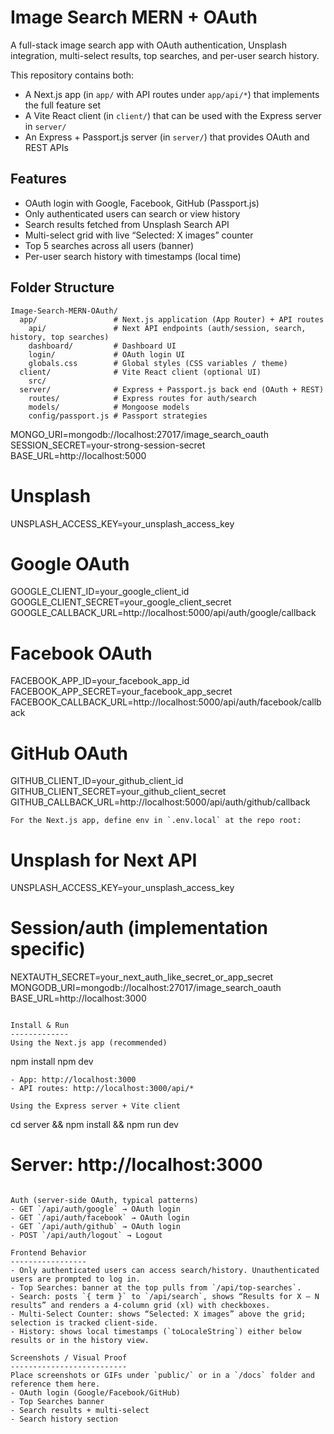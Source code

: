 Image Search MERN + OAuth
=================================

A full-stack image search app with OAuth authentication, Unsplash integration, multi-select results, top searches, and per-user search history.

This repository contains both:
- A Next.js app (in `app/` with API routes under `app/api/*`) that implements the full feature set
- A Vite React client (in `client/`) that can be used with the Express server in `server/`
- An Express + Passport.js server (in `server/`) that provides OAuth and REST APIs

Features
--------
- OAuth login with Google, Facebook, GitHub (Passport.js)
- Only authenticated users can search or view history
- Search results fetched from Unsplash Search API
- Multi-select grid with live “Selected: X images” counter
- Top 5 searches across all users (banner)
- Per-user search history with timestamps (local time)

Folder Structure
----------------
```
Image-Search-MERN-OAuth/
  app/                 # Next.js application (App Router) + API routes
    api/               # Next API endpoints (auth/session, search, history, top searches)
    dashboard/         # Dashboard UI
    login/             # OAuth login UI
    globals.css        # Global styles (CSS variables / theme)
  client/              # Vite React client (optional UI)
    src/
  server/              # Express + Passport.js back end (OAuth + REST)
    routes/            # Express routes for auth/search
    models/            # Mongoose models
    config/passport.js # Passport strategies
```

MONGO_URI=mongodb://localhost:27017/image_search_oauth
SESSION_SECRET=your-strong-session-secret
BASE_URL=http://localhost:5000

# Unsplash
UNSPLASH_ACCESS_KEY=your_unsplash_access_key

# Google OAuth
GOOGLE_CLIENT_ID=your_google_client_id
GOOGLE_CLIENT_SECRET=your_google_client_secret
GOOGLE_CALLBACK_URL=http://localhost:5000/api/auth/google/callback

# Facebook OAuth
FACEBOOK_APP_ID=your_facebook_app_id
FACEBOOK_APP_SECRET=your_facebook_app_secret
FACEBOOK_CALLBACK_URL=http://localhost:5000/api/auth/facebook/callback

# GitHub OAuth
GITHUB_CLIENT_ID=your_github_client_id
GITHUB_CLIENT_SECRET=your_github_client_secret
GITHUB_CALLBACK_URL=http://localhost:5000/api/auth/github/callback
```
For the Next.js app, define env in `.env.local` at the repo root:
```
# Unsplash for Next API
UNSPLASH_ACCESS_KEY=your_unsplash_access_key

# Session/auth (implementation specific)
NEXTAUTH_SECRET=your_next_auth_like_secret_or_app_secret
MONGODB_URI=mongodb://localhost:27017/image_search_oauth
BASE_URL=http://localhost:3000
```

Install & Run
-------------
Using the Next.js app (recommended)
```
npm install
npm dev
```
- App: http://localhost:3000
- API routes: http://localhost:3000/api/*

Using the Express server + Vite client
```
cd server && npm install && npm run dev
# Server: http://localhost:3000
```

Auth (server-side OAuth, typical patterns)
- GET `/api/auth/google` → OAuth login
- GET `/api/auth/facebook` → OAuth login
- GET `/api/auth/github` → OAuth login
- POST `/api/auth/logout` → Logout

Frontend Behavior
-----------------
- Only authenticated users can access search/history. Unauthenticated users are prompted to log in.
- Top Searches: banner at the top pulls from `/api/top-searches`.
- Search: posts `{ term }` to `/api/search`, shows “Results for X — N results” and renders a 4-column grid (xl) with checkboxes.
- Multi-Select Counter: shows “Selected: X images” above the grid; selection is tracked client-side.
- History: shows local timestamps (`toLocaleString`) either below results or in the history view.

Screenshots / Visual Proof
--------------------------
Place screenshots or GIFs under `public/` or in a `/docs` folder and reference them here.
- OAuth login (Google/Facebook/GitHub)
- Top Searches banner
- Search results + multi-select
- Search history section